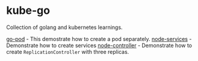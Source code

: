 # kube-go

Collection of golang and kubernetes learnings.

[go-pod](go-pod.yaml) - This demostrate how to create a pod separately.
[node-services](node-services.yaml) - Demonstrate how to create services
[node-controller](node-controller.yaml) - Demonstrate how to create `ReplicationController` with three replicas.

